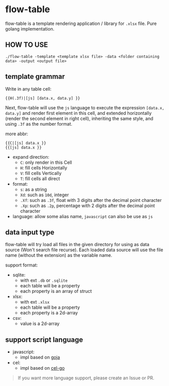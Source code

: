 # flow-table

flow-table is a template rendering application / library for `.xlsx` file. Pure golang implementation.

## HOW TO USE

```
./flow-table -template <template xlsx file> -data <folder containing data> -output <output file>
```

## template grammar

Write in any table cell:
```
{{H(.3f)|[js] [data.x, data.y] }}
```

Next, flow-table will use the `js` language to execute the expression `[data.x, data.y]` and render first element in this cell, and extended horizontally (render the second element in right cell), inheriting the same style, and using `.3f` as the number format.

more abbr:
```
{{C|[js] data.x }}
{{[js] data.x }}
```

- expand direction:
    - `C`: only render in this Cell
    - `H`: fill cells Horizontally
    - `V`: fill cells Vertically
    - `T`: fill cells all direct
- format:
    - `s`: as a string
    - `Xd`: such as `10d`, integer
    - `.Xf`: such as `.3f`, float with 3 digits after the decimal point character
    - `.Xp`: such as `.2p`, percentage with 2 digits after the decimal point character
- language:
    allow some alias name, `javascript` can also be use as `js`

## data input type

flow-table will try load all files in the given directory for using as data source (Won't search file recurse). Each loaded data source will use the file name (without the extension) as the variable name.

support format:
- sqlite:
    - with ext `.db` or `.sqlite`
    - each table will be a property
    - each property is an array of struct
- xlsx:
    - with ext `.xlsx`
    - each table will be a property
    - each property is a 2d-array
- csv:
    - value is a 2d-array

## support script language

- javascript:
    - impl based on [goja](https://github.com/dop251/goja)
- cel:
    - impl based on [cel-go](https://github.com/google/cel-go)

> If you want more language support, please create an Issue or PR.
